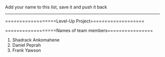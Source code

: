 Add your name to this list, save it and push it back
____________________________________________________

==================Level-Up Project===================

==================Names of team members================

1. Shadrack Ankomahene
2. Daniel Peprah
3. Frank Yawson
